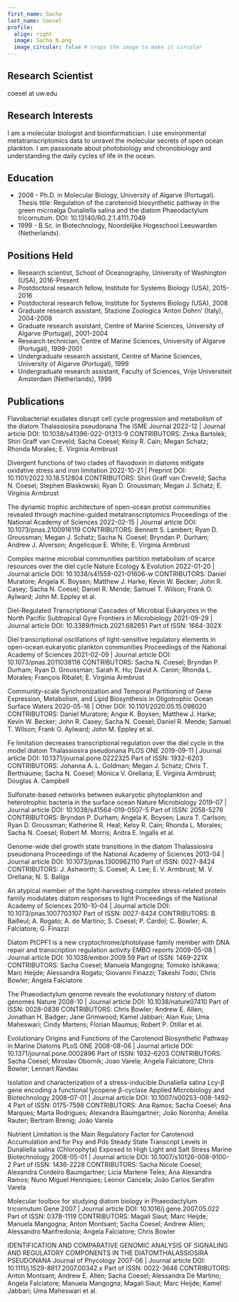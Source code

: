 ```yaml
---
first_name: Sacha
last_name: Coesel
profile:
  align: right
  image: Sacha_0.png
  image_circular: false # crops the image to make it circular
---
```


## Research Scientist
coesel at uw.edu

## Research Interests
I am a molecular biologist and bioinformatician. I use environmental metatranscriptomics data to unravel the molecular secrets of open ocean plankton. I am passionate about photobiology and chronobiology and understanding the daily cycles of life in the ocean.

## Education
* 2008 - Ph.D. in Molecular Biology, University of Algarve (Portugal). Thesis title: Regulation of the carotenoid biosynthetic pathway in the green microalga Dunaliella salina and the diatom Phaeodactylum tricornutum. DOI: 10.13140/RG.2.1.4111.7049
* 1999 - B.Sc. in Biotechnology, Noordelijke Hogeschool Leeuwarden (Netherlands).

## Positions Held
* Research scientist, School of Oceanography, University of Washington (USA), 2016-Present
* Postdoctoral research fellow, Institute for Systems Biology (USA), 2015-2016
* Postdoctoral research fellow, Institute for Systems Biology (USA), 2008
* Graduate research assistant, Stazione Zoologica ‘Anton Dohrn’ (Italy), 2004-2008
* Graduate research assistant, Centre of Marine Sciences, University of Algarve (Portugal), 2001-2004
* Research technician, Centre of Marine Sciences, University of Algarve (Portugal), 1999-2001
* Undergraduate research assistant, Centre of Marine Sciences, University of Algarve (Portugal), 1999
* Undergraduate research assistant, Faculty of Sciences, Vrije Universiteit Amsterdam (Netherlands), 1998

## Publications
Flavobacterial exudates disrupt cell cycle progression and metabolism of the diatom Thalassiosira pseudonana
The ISME Journal
2022-12 | Journal article
DOI: 10.1038/s41396-022-01313-9
CONTRIBUTORS: Zinka Bartolek; Shiri Graff van Creveld; Sacha Coesel; Kelsy R. Cain; Megan Schatz; Rhonda Morales; E. Virginia Armbrust

Divergent functions of two clades of flavodoxin in diatoms mitigate oxidative stress and iron limitation
2022-10-21 | Preprint
DOI: 10.1101/2022.10.18.512804
CONTRIBUTORS: Shiri Graff van Creveld; Sacha N. Coesel; Stephen Blaskowski; Ryan D. Groussman; Megan J. Schatz; E. Virginia Armbrust

The dynamic trophic architecture of open-ocean protist communities revealed through machine-guided metatranscriptomics
Proceedings of the National Academy of Sciences
2022-02-15 | Journal article
DOI: 10.1073/pnas.2100916119
CONTRIBUTORS: Bennett S. Lambert; Ryan D. Groussman; Megan J. Schatz; Sacha N. Coesel; Bryndan P. Durham; Andrew J. Alverson; Angelicque E. White; E. Virginia Armbrust

Complex marine microbial communities partition metabolism of scarce resources over the diel cycle
Nature Ecology & Evolution
2022-01-20 | Journal article
DOI: 10.1038/s41559-021-01606-w
CONTRIBUTORS: Daniel Muratore; Angela K. Boysen; Matthew J. Harke; Kevin W. Becker; John R. Casey; Sacha N. Coesel; Daniel R. Mende; Samuel T. Wilson; Frank O. Aylward; John M. Eppley et al.

Diel-Regulated Transcriptional Cascades of Microbial Eukaryotes in the North Pacific Subtropical Gyre
Frontiers in Microbiology
2021-09-29 | Journal article
DOI: 10.3389/fmicb.2021.682651
Part of ISSN: 1664-302X

Diel transcriptional oscillations of light-sensitive regulatory elements in open-ocean eukaryotic plankton communities
Proceedings of the National Academy of Sciences
2021-02-09 | Journal article
DOI: 10.1073/pnas.2011038118
CONTRIBUTORS: Sacha N. Coesel; Bryndan P. Durham; Ryan D. Groussman; Sarah K. Hu; David A. Caron; Rhonda L. Morales; François Ribalet; E. Virginia Armbrust

Community-scale Synchronization and Temporal Partitioning of Gene Expression, Metabolism, and Lipid Biosynthesis in Oligotrophic Ocean Surface Waters
2020-05-16 | Other
DOI: 10.1101/2020.05.15.098020
CONTRIBUTORS: Daniel Muratore; Angie K. Boysen; Matthew J. Harke; Kevin W. Becker; John R. Casey; Sacha N. Coesel; Daniel R. Mende; Samuel T. Wilson; Frank O. Aylward; John M. Eppley et al.

Fe limitation decreases transcriptional regulation over the diel cycle in the model diatom Thalassiosira pseudonana
PLOS ONE
2019-09-11 | Journal article
DOI: 10.1371/journal.pone.0222325
Part of ISSN: 1932-6203
CONTRIBUTORS: Johanna A. L. Goldman; Megan J. Schatz; Chris T. Berthiaume; Sacha N. Coesel; Mónica V. Orellana; E. Virginia Armbrust; Douglas A. Campbell

Sulfonate-based networks between eukaryotic phytoplankton and heterotrophic bacteria in the surface ocean
Nature Microbiology
2019-07 | Journal article
DOI: 10.1038/s41564-019-0507-5
Part of ISSN: 2058-5276
CONTRIBUTORS: Bryndan P. Durham; Angela K. Boysen; Laura T. Carlson; Ryan D. Groussman; Katherine R. Heal; Kelsy R. Cain; Rhonda L. Morales; Sacha N. Coesel; Robert M. Morris; Anitra E. Ingalls et al.

Genome-wide diel growth state transitions in the diatom Thalassiosira pseudonana
Proceedings of the National Academy of Sciences
2013-04 | Journal article
DOI: 10.1073/pnas.1300962110
Part of ISSN: 0027-8424
CONTRIBUTORS: J. Ashworth; S. Coesel; A. Lee; E. V. Armbrust; M. V. Orellana; N. S. Baliga

An atypical member of the light-harvesting complex stress-related protein family modulates diatom responses to light
Proceedings of the National Academy of Sciences
2010-10-04 | Journal article
DOI: 10.1073/pnas.1007703107
Part of ISSN: 0027-8424
CONTRIBUTORS: B. Bailleul; A. Rogato; A. de Martino; S. Coesel; P. Cardol; C. Bowler; A. Falciatore; G. Finazzi

Diatom PtCPF1 is a new cryptochrome/photolyase family member with DNA repair and transcription regulation activity
EMBO reports
2009-05-08 | Journal article
DOI: 10.1038/embor.2009.59
Part of ISSN: 1469-221X
CONTRIBUTORS: Sacha Coesel; Manuela Mangogna; Tomoko Ishikawa; Marc Heijde; Alessandra Rogato; Giovanni Finazzi; Takeshi Todo; Chris Bowler; Angela Falciatore

The Phaeodactylum genome reveals the evolutionary history of diatom genomes
Nature
2008-10 | Journal article
DOI: 10.1038/nature07410
Part of ISSN: 0028-0836
CONTRIBUTORS: Chris Bowler; Andrew E. Allen; Jonathan H. Badger; Jane Grimwood; Kamel Jabbari; Alan Kuo; Uma Maheswari; Cindy Martens; Florian Maumus; Robert P. Otillar et al.

Evolutionary Origins and Functions of the Carotenoid Biosynthetic Pathway in Marine Diatoms
PLoS ONE
2008-08-06 | Journal article
DOI: 10.1371/journal.pone.0002896
Part of ISSN: 1932-6203
CONTRIBUTORS: Sacha Coesel; Miroslav Oborník; Joao Varela; Angela Falciatore; Chris Bowler; Lennart Randau

Isolation and characterization of a stress-inducible Dunaliella salina Lcy-β gene encoding a functional lycopene β-cyclase
Applied Microbiology and Biotechnology
2008-07-01 | Journal article
DOI: 10.1007/s00253-008-1492-4
Part of ISSN: 0175-7598
CONTRIBUTORS: Ana Ramos; Sacha Coesel; Ana Marques; Marta Rodrigues; Alexandra Baumgartner; João Noronha; Amélia Rauter; Bertram Brenig; João Varela

Nutrient Limitation is the Main Regulatory Factor for Carotenoid Accumulation and for Psy and Pds Steady State Transcript Levels in Dunaliella salina (Chlorophyta) Exposed to High Light and Salt Stress
Marine Biotechnology
2008-05-01 | Journal article
DOI: 10.1007/s10126-008-9100-2
Part of ISSN: 1436-2228
CONTRIBUTORS: Sacha Nicole Coesel; Alexandra Cordeiro Baumgartner; Licia Marlene Teles; Ana Alexandra Ramos; Nuno Miguel Henriques; Leonor Cancela; João Carlos Serafim Varela

Molecular toolbox for studying diatom biology in Phaeodactylum tricornutum
Gene
2007 | Journal article
DOI: 10.1016/j.gene.2007.05.022
Part of ISSN: 0378-1119
CONTRIBUTORS: Magali Siaut; Marc Heijde; Manuela Mangogna; Anton Montsant; Sacha Coesel; Andrew Allen; Alessandro Manfredonia; Angela Falciatore; Chris Bowler

IDENTIFICATION AND COMPARATIVE GENOMIC ANALYSIS OF SIGNALING AND REGULATORY COMPONENTS IN THE DIATOMTHALASSIOSIRA PSEUDONANA
Journal of Phycology
2007-06 | Journal article
DOI: 10.1111/j.1529-8817.2007.00342.x
Part of ISSN: 0022-3646
CONTRIBUTORS: Anton Montsant; Andrew E. Allen; Sacha Coesel; Alessandra De Martino; Angela Falciatore; Manuela Mangogna; Magali Siaut; Marc Heijde; Kamel Jabbari; Uma Maheswari et al.
